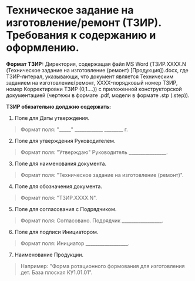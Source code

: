 # Техническое задание на изготовление/ремонт (ТЗИР). Требования к содержанию и оформлению.

**Формат ТЗИР:** Директория, содержащая файл MS Word (ТЗИР.ХХХХ.N (Техническое задание на изготовление (ремонт) [Продукция]).docx, где ТЗИР-литерал, указывающи, что документ является Техническим заданием на изготовление/ремонт, XXXX-порядковый номер ТЗИР, номер Корректировки ТЗИР (0,1....)) с приложенной конструкторской документацией (чертежи в формате .pdf, модели в формате .stp (.step)).

**ТЗИР обязательно долджно содержать:**

1.    Поле для Даты утверждения.
>Формат поля: "_____" ____________ ________ г.

2.    Поле для утверждения Руководителем.
>Формат поля: "Утверждаю" Руководитель ________________.

3.    Поле для наименования документа.
>Формат поля: "Техническое задание на изготовление (ремонт)".

4.    Поле для обозначения документа.
>Формат поля: "ТЗИР.XXXX.N".

5.    Поле для согласования с Подрядчиком.
>Формат поля: Согласовано. Подрядчик _________________.

6.    Поле для подписи Инициатором.
>Формат поля: Инициатор __________________.

7.    Наименование Продукции.
>Например: "Форма ротационного формования для изготовления дет. База плоская КУ1.01.01".
